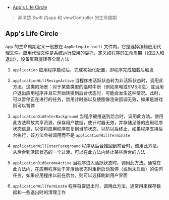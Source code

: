 <!-- MarkdownTOC levels="2" -->

- [App's Life Circle](#apps-life-circle)

<!-- /MarkdownTOC -->

> 弄清楚 Swift 内app 和 viewController 的生命周期

## App's Life Circle

app 的生命周期定义一般放在 `AppDelegate.swift` 文件内，它是选择编辑应用代理文件。应用代理文件是系统运行应用的委托，定义如程序的生命周期（如进入和退出），设备屏幕旋转等全局方法

1. `application` 应用程序启动后，完成初始化配置，即程序完成加载后触发

2. `applicationWillResignActive` 当程序由活跃状态转为非活跃状态时，调用此方法。这类的场景：对于某些类型的临时中断（例如来电或SMS消息）或当用户退出应用程序并且它开始转换到后台状态时，可能会发生这种情况。此时，可以暂停正在进行的任务，禁用计时器以及使图像渲染回调无效，如果是游戏则可以暂停

3. `applicationDidEnterBackground` 当程序被推送到后台时，调用此方法。使用此方法释放共享资源，保存用户数据，使计时器无效，并存储足够的应用程序状态信息，以便将应用程序恢复到当前状态，以防以后终止，如果程序支持后台执行，该方法会被调用而不是 `applicationWillTerminate`

4. `applicationWillEnterForeground` 程序从后台推回到前台时，调用此方法。从后台到活跃状态的一个过渡，可以在此方法内终止某些后台的方法

5. `applicationDidBecomeActive` 当程序进入活跃状态时，调用此方法。通常在此方法内，在应用程序处于非活动状态时重新启动暂停（或尚未启动）的任何任务，如果应用程序以前在后台，则可以选择刷新用户界面

6. `applicationWillTerminate` 程序将要退出时，调用此方法。通常用来保存数据和一些退出时的清理工作

